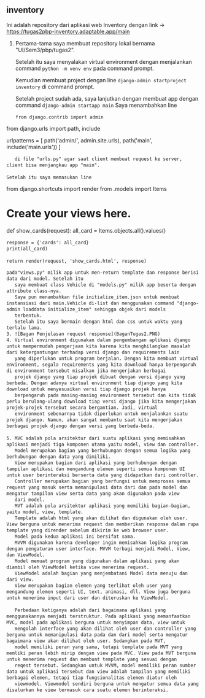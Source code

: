 inventory
---
Ini adalah repository dari aplikasi web Inventory dengan link -> https://tugas2pbp-inventory.adaptable.app/main
1. Pertama-tama saya membuat repository lokal bernama "UI/Sem3/pbp/tugas2".
   
   Setelah itu saya menyalakan virtual environment dengan menjalankan command ```python -m venv env``` pada command prompt.

   Kemudian membuat project dengan line ```django-admin startproject inventory``` di command prompt.

   Setelah project sudah ada, saya lanjutkan dengan membuat app dengan command ```django-admin startapp main```
   Saya menambahkan line
   ```
   from django.contrib import admin
from django.urls import path, include

urlpatterns = [
    path('admin/', admin.site.urls),
    path('main', include('main.urls'))
]
```
   di file "urls.py" agar saat client membuat request ke server, client bisa menjangkau app "main".

Setelah itu saya memasukan line
```
from django.shortcuts import render
from .models import Items

# Create your views here.
def show_cards(request):
    all_card = Items.objects.all().values()
    
    response = {'cards': all_card}
    print(all_card)
    
    return render(request, 'show_cards.html', response)
```
pada"views.py" milik app untuk men-return template dan response berisi data dari model. Setelah itu
   saya membuat class Vehicle di "models.py" milik app beserta dengan attribute class-nya.
   Saya pun menambahkan file initialize_item.json untuk membuat instansiasi dari main.Vehicle di-list dan menggunakan command "django-admin loaddata initialize_item" sehingga objek dari models
   terbentuk.
   Setelah itu saya bermain dengan html dan css untuk waktu yang terlalu lama.
3. ![Bagan Penjelasan request response](BaganTugas2.PNG)
4. Virtual environment digunakan dalam pengembangan aplikasi django untuk mempermudah pengerjaan kita karena kita menghilangkan masalah dari ketergantungan terhadap versi django dan requirements lain
   yang diperlukan untuk program berjalan. Dengan kita membuat virtual environment, segala requirements yang kita download hanya berpengaruh di environment tersebut misalkan jika mengerjakan berbagai
   projek django yang tiap projek dibuat dengan versi django yang berbeda. Dengan adanya virtual environment tiap django yang kita download untuk menyesuaikan versi tiap django projek hanya
   berpengaruh pada masing-masing environment tersebut dan kita tidak perlu berulang-ulang download tiap versi django jika kita mengerjakan projek-projek tersebut secara bergantian. Jadi, virtual
   environment sebenarnya tidak diperlukan untuk menjalankan suatu projek django. Namun, akan sangat membantu saat kita mengerjakan berbagai projek django dengan versi yang berbeda-beda.

5. MVC adalah pola arsitektur dari suatu aplikasi yang memisahkan aplikasi menjadi tiga komponen utama yaitu model, view dan controller.
   Model merupakan bagian yang berhubungan dengan semua logika yang berhubungan dengan data yang dimiliki.
   View merupakan bagian dari aplikasi yang berhubungan dengan tampilan aplikasi dan mengandung elemen seperti semua komponen UI untuk user berinteraksi berserta data yang didapatkan dari controller.
   Controller merupakan bagian yang berfungsi untuk memproses semua request yang masuk serta memanipulasi data dari dan pada model dan mengatur tampilan view serta data yang akan digunakan pada view
   dari model.
   MVT adalah pola arsitektur aplikasi yang memiliki bagian-bagian, yaitu model, view, template.
   Template adalah html yang akan dilihat dan digunakan oleh user. View berguna untuk menerima request dan memberikan response dalam rupa template yang dirender sebelum dikirim ke web browser user.
   Model pada kedua aplikasi ini bersifat sama.
   MVVM digunakan karena developer ingin memisahkan logika program dengan pengaturan user interface. MVVM terbagi menjadi Model, View, dan ViewModel.
   Model memuat program yang digunakan dalam aplikasi yang akan diambil oleh ViewModel ketika view menerima request.
   ViewModel adalah bagian yang menjembatani Model data menuju dan dari view.
   View merupakan bagian elemen yang terlihat oleh user yang mengandung elemen seperti UI, text, animasi, dll. View juga berguna untuk menerima input dari user dan diteruskan ke ViewModel.

   Perbedaan ketiganya adalah dari bagaimana aplikasi yang menggunakannya menjadi terstruktur. Pada aplikasi yang memanfaatkan MVC, model pada aplikasi berguna untuk menyimpan data, view untuk
   mengolah interface yang akan dilihat oleh user dan controller yang berguna untuk memanipulasi data pada dan dari model serta mengatur bagaimana view akan dilihat oleh user. Sedangkan pada MVT,
   model memiliki peran yang sama, tetapi template pada MVT yang memliki peran lebih mirip dengan view pada MVC. View pada MVT berguna untuk menerima request dan membuat template yang sesuai dengan
   reqest tersebut. Sedangkan untuk MVVM, model memiliki peran sumber data untuk aplikasi tersebut dan view adalah tampilan yang memiliki berbagai elemen, tetapi tiap fungsionalitas elemen diatur oleh
   viewmodel. Viewmodel sendiri berguna untuk mengatur semua data yang disalurkan ke view termasuk cara suatu elemen berinteraksi.
